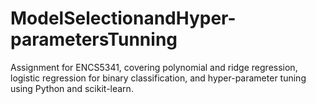 # ModelSelectionandHyper-parametersTunning
 Assignment for ENCS5341, covering polynomial and ridge regression, logistic regression for binary classification, and hyper-parameter tuning using Python and scikit-learn.
